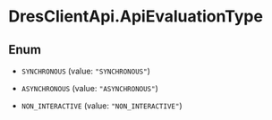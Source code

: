 # DresClientApi.ApiEvaluationType

## Enum


* `SYNCHRONOUS` (value: `"SYNCHRONOUS"`)

* `ASYNCHRONOUS` (value: `"ASYNCHRONOUS"`)

* `NON_INTERACTIVE` (value: `"NON_INTERACTIVE"`)


